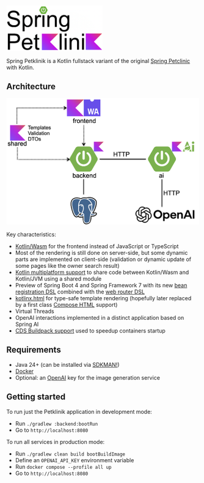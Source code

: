 <img src="spring-petklinik.png" width="50%" height="50%">

Spring Petklinik is a Kotlin fullstack variant of the original [Spring Petclinic](https://github.com/spring-projects/spring-petclinic) with Kotlin.

## Architecture

<img src="architecture.png">

Key characteristics:
 - [Kotlin/Wasm](https://kotlinlang.org/docs/wasm-overview.html) for the frontend instead of JavaScript or TypeScript
 - Most of the rendering is still done on server-side, but some dynamic parts are implemented on client-side (validation or dynamic update of some pages like the owner search result)
 - [Kotlin multiplatform support](https://kotlinlang.org/docs/multiplatform.html) to share code between Kotlin/Wasm and Kotlin/JVM using a shared module
 - Preview of Spring Boot 4 and Spring Framework 7 with its new [bean registration DSL](https://docs.spring.io/spring-framework/reference/7.0/core/beans/java/programmatic-bean-registration.html) combined with the [web router DSL](https://docs.spring.io/spring-framework/reference/7.0-SNAPSHOT/languages/kotlin/web.html#router-dsl)
 - [kotlinx.html](https://github.com/Kotlin/kotlinx.html) for type-safe template rendering (hopefully later replaced by a first class [Compose HTML](https://github.com/JetBrains/compose-multiplatform/blob/master/tutorials/HTML/Building_UI/README.md) support)
 - Virtual Threads
 - OpenAI interactions implemented in a distinct application based on Spring AI
 - [CDS Buildpack support](https://docs.spring.io/spring-boot/how-to/class-data-sharing.html) used to speedup containers startup 

## Requirements

  - Java 24+ (can be installed via [SDKMAN!](https://sdkman.io/))
  - [Docker](https://www.docker.com/)
  - Optional: an [OpenAI](https://openai.com/) key for the image generation service

## Getting started

To run just the Petklinik application in development mode:
 - Run `./gradlew :backend:bootRun`
 - Go to `http://localhost:8080`

To run all services in production mode:
 - Run `./gradlew clean build bootBuildImage`
 - Define an `OPENAI_API_KEY` environment variable
 - Run `docker compose --profile all up`
 - Go to `http://localhost:8080`
